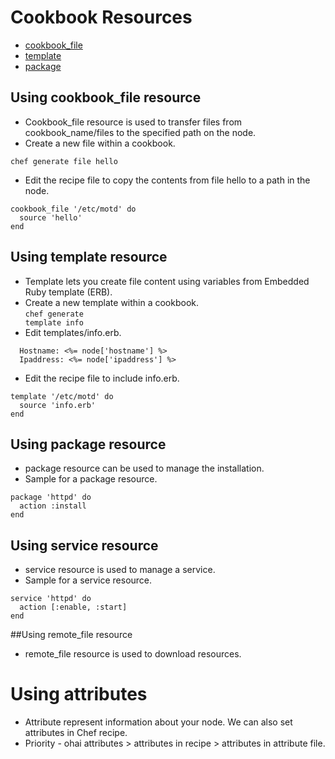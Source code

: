 # Cookbook Resources

- [cookbook_file](#cookbook_file)
- [template](#Using-template-resource)
- [package](#Using-package-resource)


## Using cookbook_file resource
- Cookbook_file resource is used to transfer files from cookbook_name/files to the specified path on the node.
- Create a new file within a cookbook.
```
chef generate file hello
```
- Edit the recipe file to copy the contents from file hello to a path in the node.
```
cookbook_file '/etc/motd' do
  source 'hello'
end
```

## Using template resource
- Template lets you create file content using variables from Embedded Ruby template (ERB).
- Create a new template within a cookbook.
<br><code>chef generate template info</code>
- Edit templates/info.erb.
```
  Hostname: <%= node['hostname'] %>
  Ipaddress: <%= node['ipaddress'] %>
```
- Edit the recipe file to include info.erb.
```
template '/etc/motd' do
  source 'info.erb'
end
```

## Using package resource
- package resource can be used to manage the installation. 
- Sample for a package resource.
```
package 'httpd' do
  action :install
end
```

## Using service resource
- service resource is used to manage a service.
- Sample for a service resource.
```
service 'httpd' do
  action [:enable, :start]
end
```

##Using remote_file resource
- remote_file resource is used to download resources.


# Using attributes

- Attribute represent information about your node. We can also set attributes in Chef recipe. 
- Priority - ohai attributes > attributes in recipe > attributes in attribute file. 




